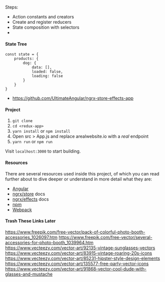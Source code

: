 Steps:
+ Action constants and creators 
+ Create and register reducers
+ State composition with selectors 
+ 

#### State Tree
```
const state = {
	products: {
		dog: {
			data: [],
			loaded: false,
			loading: false
		}
	}
}
```

+ https://github.com/UltimateAngular/ngrx-store-effects-app


#### Project

1. `git clone `
1. `cd <redux-app>` 
1. `yarn install` or `npm install`
1. Open src > App.js and replace arealwebsite.io with a _real_ endpoint
1. `yarn run` or `npm run`

Visit `localhost:3000` to start building.

#### Resources

There are several resources used inside this project, of which you can read
further about to dive deeper or understand in more detail what they are:

* [Angular](https://angular.io)
* [ngrx/store](https://github.com/ngrx/platform/blob/master/docs/store/README.md)
  docs
* [ngrx/effects](https://github.com/ngrx/platform/blob/master/docs/effects/README.md)
  docs
* [npm](https://www.npmjs.com/)
* [Webpack](https://webpack.js.org/)

#### Trash These Links Later

https://www.freepik.com/free-vector/pack-of-colorful-photo-booth-accessories_1026097.htm
https://www.freepik.com/free-vector/several-accessories-for-photo-booth_1039964.htm
https://www.vecteezy.com/vector-art/92135-vintage-sunglasses-vectors
https://www.vecteezy.com/vector-art/83915-vintage-roaring-20s-icons
https://www.vecteezy.com/vector-art/85231-hipster-style-design-elements
https://www.vecteezy.com/vector-art/135577-free-party-vector-icons
https://www.vecteezy.com/vector-art/91868-vector-cool-dude-with-glasses-and-mustache
